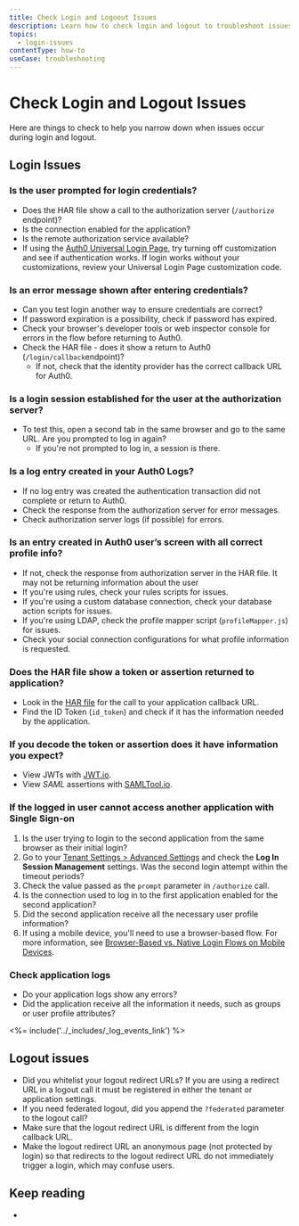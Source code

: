 ```yaml
---
title: Check Login and Logoout Issues
description: Learn how to check login and logout to troubleshoot issues. 
topics:
  - login-issues
contentType: how-to
useCase: troubleshooting
---
```


# Check Login and Logout Issues

Here are things to check to help you narrow down when issues occur during login and logout.

## Login Issues

### Is the user prompted for login credentials?

* Does the HAR file show a call to the authorization server (`/authorize` endpoint)?
* Is the connection enabled for the application?
* Is the remote authorization service available? 
* If using the [Auth0 Universal Login Page](/hosted-pages/login), try turning off customization and see if authentication works. If login works without your customizations, review your Universal Login Page customization code.

### Is an error message shown after entering credentials?

* Can you test login another way to ensure credentials are correct?
* If password expiration is a possibility, check if password has expired.
* Check your browser's developer tools or web inspector console for errors in the flow before returning to Auth0.
* Check the HAR file - does it show a return to Auth0 (`/login/callback`endpoint)?
    - If not, check that the identity provider has the correct callback URL for Auth0.

### Is a login session established for the user at the authorization server?

* To test this, open a second tab in the same browser and go to the same URL. Are you prompted to log in again?
    - If you're not prompted to log in, a session is there.

### Is a log entry created in your Auth0 Logs?

* If no log entry was created the authentication transaction did not complete or return to Auth0.
* Check the response from the authorization server for error messages.
* Check authorization server logs (if possible) for errors.

### Is an entry created in Auth0 user’s screen with all correct profile info?

* If not, check the response from authorization server in the HAR file. It may not be returning information about the user
* If you're using rules, check your rules scripts for issues.
* If you're using a custom database connection, check your database action scripts for issues.
* If you're using LDAP, check the profile mapper script (`profileMapper.js`) for issues.
* Check your social connection configurations for what profile information is requested.

### Does the HAR file show a token or assertion returned to application?

* Look in the [HAR file](/troubleshoot/guides/generate-har-files) for the call to your application callback URL.
* Find the ID Token (`id_token`) and check if it has the information needed by the application.

### If you decode the token or assertion does it have information you expect?

* View JWTs with [JWT.io](http://jwt.io).
* View <dfn data-key="security-assertion-markup-language">SAML</dfn> assertions with [SAMLTool.io](http://samltool.io).

### If the logged in user cannot access another application with Single Sign-on

1. Is the user trying to login to the second application from the same browser as their initial login?
2. Go to your [Tenant Settings > Advanced Settings](${manage_url}/#/tenant/advanced) and check the **Log In Session Management** settings. Was the second login attempt within the timeout periods?
3. Check the value passed as the `prompt` parameter in `/authorize` call.
4. Is the connection used to log in to the first application enabled for the second application?
5. Did the second application receive all the necessary user profile information?
6. If using a mobile device, you'll need to use a browser-based flow. For more information, see [Browser-Based vs. Native Login Flows on Mobile Devices](/design/browser-based-vs-native-experience-on-mobile).

### Check application logs

* Do your application logs show any errors?
* Did the application receive all the information it needs, such as groups or user profile attributes?

<%= include('../_includes/_log_events_link') %>

## Logout issues

* Did you whitelist your logout redirect URLs? If you are using a redirect URL in a logout call it must be registered in either the tenant or application settings.
* If you need federated logout, did you append the `?federated` parameter to the logout call?
* Make sure that the logout redirect URL is different from the login callback URL.
* Make the logout redirect URL an anonymous page (not protected by login) so that redirects to the logout redirect URL do not immediately trigger a login, which may confuse users.

## Keep reading

* 
